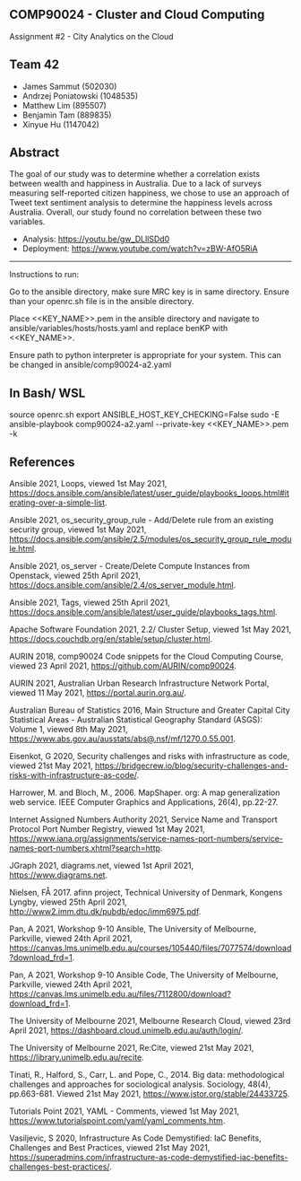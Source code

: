 ## COMP90024 - Cluster and Cloud Computing ##
Assignment #2 - City Analytics on the Cloud

## Team 42 ##
- James Sammut (502030)
- Andrzej Poniatowski (1048535)
- Matthew Lim (895507)
- Benjamin Tam (889835)
- Xinyue Hu (1147042)

## Abstract ##
The goal of our study was to determine whether a correlation exists between wealth and happiness in Australia. Due to a lack of surveys measuring self-reported citizen happiness, we chose to use an approach of Tweet text sentiment analysis to determine the happiness levels across Australia. Overall, our study found no correlation between these two variables.

- Analysis: https://youtu.be/gw_DLllSDd0 
- Deployment: https://www.youtube.com/watch?v=zBW-AfO5RiA

------------------------------------------------------------------------------------
Instructions to run:

Go to the ansible directory, make sure MRC key is in same directory.
Ensure than your openrc.sh file is in the ansible directory.

Place <<KEY_NAME>>.pem in the ansible directory and navigate to ansible/variables/hosts/hosts.yaml and replace benKP with <<KEY_NAME>>.

Ensure path to python interpreter is appropriate for your system. This can be changed in ansible/comp90024-a2.yaml

## In Bash/ WSL ##
source openrc.sh
export ANSIBLE_HOST_KEY_CHECKING=False
sudo -E ansible-playbook comp90024-a2.yaml --private-key <<KEY_NAME>>.pem -k

## References ##

Ansible 2021, Loops, viewed 1st May 2021, 
<https://docs.ansible.com/ansible/latest/user_guide/playbooks_loops.html#iterating-over-a-simple-list>.

Ansible 2021, os_security_group_rule - Add/Delete rule from an existing security group, viewed 1st May 2021, 
<https://docs.ansible.com/ansible/2.5/modules/os_security_group_rule_module.html>.

Ansible 2021, os_server - Create/Delete Compute Instances from Openstack, viewed 25th April 2021, <https://docs.ansible.com/ansible/2.4/os_server_module.html>.

Ansible 2021, Tags, viewed 25th April 2021, 
<https://docs.ansible.com/ansible/latest/user_guide/playbooks_tags.html>.

Apache Software Foundation 2021, 2.2/ Cluster Setup, viewed 1st May 2021,
<https://docs.couchdb.org/en/stable/setup/cluster.html>.

AURIN 2018, comp90024 Code snippets for the Cloud Computing Course, viewed 23 April 2021, <https://github.com/AURIN/comp90024>.

AURIN 2021, Australian Urban Research Infrastructure Network Portal, viewed 11 May 2021, 
<https://portal.aurin.org.au/>.

Australian Bureau of Statistics 2016, Main Structure and Greater Capital City Statistical Areas -  Australian Statistical Geography Standard (ASGS): Volume 1, viewed 8th May 2021,
<https://www.abs.gov.au/ausstats/abs@.nsf/mf/1270.0.55.001>.

Eisenkot, G 2020, Security challenges and risks with infrastructure as code, viewed 21st May 2021,
<https://bridgecrew.io/blog/security-challenges-and-risks-with-infrastructure-as-code/>.

Harrower, M. and Bloch, M., 2006. MapShaper. org: A map generalization web service. IEEE Computer Graphics and Applications, 26(4), pp.22-27.

Internet Assigned Numbers Authority 2021, Service Name and Transport Protocol Port Number Registry, viewed 1st May 2021, <https://www.iana.org/assignments/service-names-port-numbers/service-names-port-numbers.xhtml?search=http>.

JGraph 2021, diagrams.net, viewed 1st April 2021, 
<https://www.diagrams.net>.

Nielsen, FÅ 2017. afinn project, Technical University of Denmark, Kongens Lyngby, viewed 25th April 2021, <http://www2.imm.dtu.dk/pubdb/edoc/imm6975.pdf>.

Pan, A 2021, Workshop 9-10 Ansible, The University of Melbourne, Parkville, viewed 24th April 2021, <https://canvas.lms.unimelb.edu.au/courses/105440/files/7077574/download?download_frd=1>.

Pan, A 2021, Workshop 9-10 Ansible Code, The University of Melbourne, Parkville, viewed 24th April 2021, <https://canvas.lms.unimelb.edu.au/files/7112800/download?download_frd=1>.

The University of Melbourne 2021, Melbourne Research Cloud, viewed 23rd April 2021, <https://dashboard.cloud.unimelb.edu.au/auth/login/>.

The University of Melbourne 2021, Re:Cite, viewed 21st May 2021, 
<https://library.unimelb.edu.au/recite>.

Tinati, R., Halford, S., Carr, L. and Pope, C., 2014. Big data: methodological challenges and approaches for sociological analysis. Sociology, 48(4), pp.663-681. Viewed 21st May 2021,
<https://www.jstor.org/stable/24433725>.

Tutorials Point 2021, YAML - Comments, viewed 1st May 2021, 
<https://www.tutorialspoint.com/yaml/yaml_comments.htm>.

Vasiljevic, S 2020, Infrastructure As Code Demystified: IaC Benefits, Challenges and Best Practices, viewed 21st May 2021, 
<https://superadmins.com/infrastructure-as-code-demystified-iac-benefits-challenges-best-practices/>.

